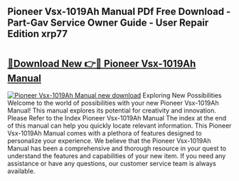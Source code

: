 ## Pioneer Vsx-1019Ah Manual PDf Free Download - Part-Gav Service Owner Guide - User Repair Edition xrp77

# <h2><a href="http://bc33949.oget.top/?id=Pioneer+Vsx-1019Ah+Manual">🔗Download New 👉🔴 Pioneer Vsx-1019Ah Manual</a></h2>

[![Pioneer Vsx-1019Ah Manual new download](https://i.imgur.com/5g1atiW.png)](http://bc33949.oget.top/?id=Pioneer+Vsx-1019Ah+Manual)
Exploring New Possibilities Welcome to the world of possibilities with your new Pioneer Vsx-1019Ah Manual! This manual explores its potential for creativity and innovation. Please Refer to the Index Pioneer Vsx-1019Ah Manual The index at the end of this manual can help you quickly locate relevant information. This Pioneer Vsx-1019Ah Manual comes with a plethora of features designed to personalize your experience. We believe that the Pioneer Vsx-1019Ah Manual has been a comprehensive and thorough resource in your quest to understand the features and capabilities of your new item. If you need any assistance or have any questions, our customer service team is always available.
